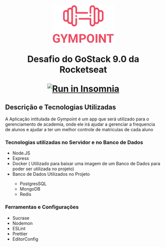 <h1 align="center">
  <strong>
    <p><img src="https://raw.githubusercontent.com/amauryeuzebio/bootcamp-gympoint/master/imgs-readme/logo.png" alt="GymPoint"></p>
    <p>Desafio do GoStack 9.0 da Rocketseat</p>
    <a href="https://insomnia.rest/run/?label=GymPoint%20workspace%20in%20Insomnia&uri=https%3A%2F%2Fraw.githubusercontent.com%2Fwill-souza97%2Fgympoint-backend%2Fmaster%2FImport_workspace.json" target="_blank"><img src="https://insomnia.rest/images/run.svg" alt="Run in Insomnia"></a>
  </strong>
</h1>

<h2>
  <strong>Descrição e Tecnologias Utilizadas</strong>
</h2>

<p>A Aplicação intitulada de Gympoint é um app que será utilizado para o gerenciamento de academia, onde ele irá ajudar a gerenciar a frequencia de alunos e ajudar a ter um melhor controle de matriculas de cada aluno</p>

<h3>
  <strong>
    Tecnologias utilizadas no Servidor e no Banco de Dados
  </strong>
</h3>
<ul>
  <li>Node.JS</li>
  <li>Express</li>
  <li>Docker ( Utilizado para baixar uma imagem de um Banco de Dados para poder ser utilizada no projeto)</li>
  <li>Banco de Dados Utilizados no Projeto</li>
  <ul>
    <li>PostgresSQL</li>
    <li>MongoDB</li>
    <li>Redis</li>
  </ul>
</ul>

<h3>
  <strong>
    Ferramentas e Configurações
  </strong>
</h3>
<ul>
  <li>Sucrase</li>
  <li>Nodemon</li>
  <li>ESLint</li>
  <li>Prettier</li>
  <li>EditorConfig</li>
</ul>
